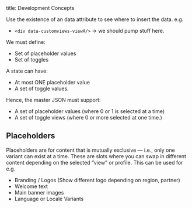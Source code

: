 <frontmatter>
  title: Development Concepts
</frontmatter>

<br>

Use the existence of an data attribute to see where to insert the data. e.g.
* `<div data-customviews-viewA/>`  -> we should pump stuff here.

We must define:
* Set of placeholder values
* Set of toggles


A state can have:
* At most ONE placeholder value 
* A set of toggle values.

Hence, the master JSON must support:
* A set of placeholder values (where 0 or 1 is selected at a time)
* A set of toggle views (where 0 or more selected at one time.)


## Placeholders

Placeholders are for content that is mutually exclusive — i.e., only one variant can exist at a time. These are slots where you can swap in different content depending on the selected “view” or profile. This can be used for e.g.
* Branding / Logos (Show different logo depending on region, partner)
* Welcome text
* Main banner images
* Language or Locale Variants


